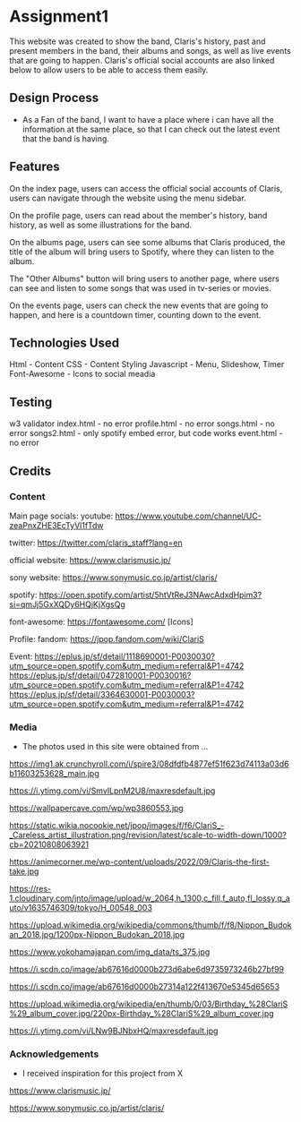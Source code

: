 # Assignment1

This website was created to show the band, Claris's history, past and present members in the band, their albums and songs, as well as live events that are going to happen. Claris's official social accounts are also linked below to allow users to be able to access them easily. 

## Design Process

- As a Fan of the band, I want to have a place where i can have all the information at the same place, so that I can check out the latest event that the band is having.

## Features

On the index page, users can access the official social accounts of Claris, users can navigate through the website using the menu sidebar.

On the profile page, users can read about the member's history, band history, as well as some illustrations for the band.

On the albums page, users can see some albums that Claris produced, the title of the album will bring users to Spotify, where they can listen to the album.

The "Other Albums" button will bring users to another page, where users can see and listen to some songs that was used in tv-series or movies.

On the events page, users can check the new events that are going to happen, and here is a countdown timer, counting down to the event.

## Technologies Used

Html - Content
CSS - Content Styling
Javascript - Menu, Slideshow, Timer 
Font-Awesome - Icons to social meadia

## Testing
w3 validator
index.html - no error 
profile.html - no error
songs.html - no error
songs2.html - only spotify embed error, but code works
event.html - no error

## Credits

### Content

Main page socials:
youtube: https://www.youtube.com/channel/UC-zeaPnxZHE3EcTyVl1fTdw

twitter: https://twitter.com/claris_staff?lang=en

official website: https://www.clarismusic.jp/

sony website: https://www.sonymusic.co.jp/artist/claris/

spotify: https://open.spotify.com/artist/5htVtReJ3NAwcAdxdHpim3?si=qmJj5GxXQDy6HQjKjXgsQg

font-awesome: https://fontawesome.com/ [Icons]

Profile:
fandom: https://jpop.fandom.com/wiki/ClariS

Event:
https://eplus.jp/sf/detail/1118690001-P0030030?utm_source=open.spotify.com&utm_medium=referral&P1=4742
https://eplus.jp/sf/detail/0472810001-P0030016?utm_source=open.spotify.com&utm_medium=referral&P1=4742
https://eplus.jp/sf/detail/3364630001-P0030003?utm_source=open.spotify.com&utm_medium=referral&P1=4742

### Media
- The photos used in this site were obtained from ...

https://img1.ak.crunchyroll.com/i/spire3/08dfdfb4877ef51f623d74113a03d6b11603253628_main.jpg

https://i.ytimg.com/vi/SmvILpnM2U8/maxresdefault.jpg

https://wallpapercave.com/wp/wp3860553.jpg

https://static.wikia.nocookie.net/jpop/images/f/f6/ClariS_-_Careless_artist_illustration.png/revision/latest/scale-to-width-down/1000?cb=20210808063921

https://animecorner.me/wp-content/uploads/2022/09/Claris-the-first-take.jpg

https://res-1.cloudinary.com/jnto/image/upload/w_2064,h_1300,c_fill,f_auto,fl_lossy,q_auto/v1635746309/tokyo/H_00548_003

https://upload.wikimedia.org/wikipedia/commons/thumb/f/f8/Nippon_Budokan_2018.jpg/1200px-Nippon_Budokan_2018.jpg

https://www.yokohamajapan.com/img_data/ts_375.jpg

https://i.scdn.co/image/ab67616d0000b273d6abe6d9735973246b27bf99

https://i.scdn.co/image/ab67616d0000b27314a122f413670e5345d65653

https://upload.wikimedia.org/wikipedia/en/thumb/0/03/Birthday_%28ClariS%29_album_cover.jpg/220px-Birthday_%28ClariS%29_album_cover.jpg

https://i.ytimg.com/vi/LNw9BJNbxHQ/maxresdefault.jpg


### Acknowledgements

- I received inspiration for this project from X

https://www.clarismusic.jp/

https://www.sonymusic.co.jp/artist/claris/
